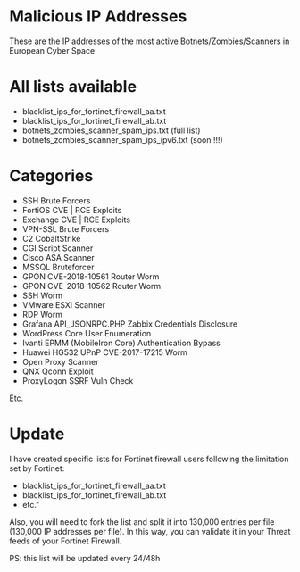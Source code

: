 # Malicious IP Addresses
These are the IP addresses of the most active Botnets/Zombies/Scanners in European Cyber Space

# All lists available

- blacklist_ips_for_fortinet_firewall_aa.txt
- blacklist_ips_for_fortinet_firewall_ab.txt
- botnets_zombies_scanner_spam_ips.txt (full list)
- botnets_zombies_scanner_spam_ips_ipv6.txt (soon !!!)

# Categories

- SSH Brute Forcers
- FortiOS CVE | RCE Exploits
- Exchange CVE | RCE Exploits
- VPN-SSL Brute Forcers
- C2 CobaltStrike
- CGI Script Scanner
- Cisco ASA Scanner
- MSSQL Bruteforcer
- GPON CVE-2018-10561 Router Worm
- GPON CVE-2018-10562 Router Worm
- SSH Worm
- VMware ESXi Scanner
- RDP Worm
- Grafana API_JSONRPC.PHP Zabbix Credentials Disclosure
- WordPress Core User Enumeration
- Ivanti EPMM (MobileIron Core) Authentication Bypass
- Huawei HG532 UPnP CVE-2017-17215 Worm
- Open Proxy Scanner
- QNX Qconn Exploit
- ProxyLogon SSRF Vuln Check

Etc.

# Update

I have created specific lists for Fortinet firewall users following the limitation set by Fortinet:

- blacklist_ips_for_fortinet_firewall_aa.txt
- blacklist_ips_for_fortinet_firewall_ab.txt
- etc."

Also, you will need to fork the list and split it into 130,000 entries per file (130,000 IP addresses per file). 
In this way, you can validate it in your Threat feeds of your Fortinet Firewall.

PS: this list will be updated every 24/48h
